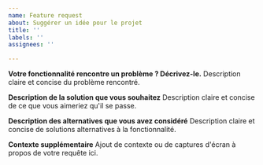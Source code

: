 ```yaml
---
name: Feature request
about: Suggérer un idée pour le projet
title: ''
labels: ''
assignees: ''

---
```


**Votre fonctionnalité rencontre un problème ? Décrivez-le.**
Description claire et concise du problème rencontré. 

**Description de la solution que vous souhaitez**
Description claire et concise de ce que vous aimeriez qu'il se passe.

**Description des alternatives que vous avez considéré**
Description claire et concise de solutions alternatives à la fonctionnalité.

**Contexte supplémentaire**
Ajout de contexte ou de captures d'écran à propos de votre requête ici.

